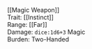 [[Magic Weapon]]  
Trait: [[Instinct]]  
Range: [[Far]]  
Damage: `dice:1d6+3` Magic  
Burden: Two-Handed